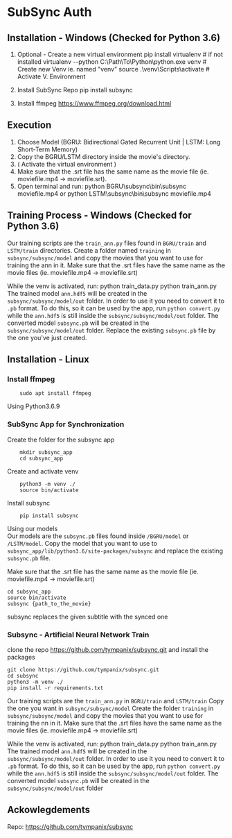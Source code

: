 # SubSync Auth

## Installation - Windows (Checked for Python 3.6)
    
1. Optional - Create a new virtual environment
    pip install virtualenv # if not installed
	virtualenv --python C:\\Path\\To\\Python\\python.exe venv # Create new  Venv ie. named "venv"
	source .\\venv\\Scripts\\activate # Activate V. Environment

2. Install SubSync Repo
    pip install subsync

3. Install ffmpeg
    https://www.ffmpeg.org/download.html

## Execution

1. Choose Model (BGRU: Bidirectional Gated Recurrent Unit | LSTM: Long Short-Term Memory)
2. Copy the BGRU/LSTM directory inside the movie's directory.
3. ( Activate the virtual environment )
4. Make sure that the .srt file has the same name as the movie file (ie. moviefile.mp4 -> moviefile.srt).
5. Open terminal and run: 
        python BGRU\subsync\bin\subsync moviefile.mp4 
	or 
		python LSTM\subsync\bin\subsync moviefile.mp4


## Training Process - Windows (Checked for Python 3.6)
   
Our training scripts are the `train_ann.py` files found in `BGRU/train` and `LSTM/train` directories.
Create a folder named `training` in `subsync/subsync/model` and copy the movies that you want to use for training the ann in it.
Make sure that the .srt files have the same name as the movie files (ie. moviefile.mp4 -> moviefile.srt)

While the venv is activated, run:
		python train_data.py
        python train_ann.py 
The trained model `ann.hdf5` will be created in the `subsync/subsync/model/out` folder. In order to use it you need to convert 
it to `.pb` format. To do this, so it can be used by the app, run  `python convert.py` while the `ann.hdf5` is still inside the
`subsync/subsync/model/out` folder.
The converted model `subsync.pb` will be created in the `subsync/subsync/model/out` folder.
Replace the existing `subsync.pb` file by the one you've just created.

## Installation - Linux

### Install ffmpeg
        
        sudo apt install ffmpeg
        

Using Python3.6.9


### SubSync App for Synchronization

Create the folder for the subsync app
        
        mkdir subsync_app
        cd subsync_app
Create and activate venv
        
        python3 -m venv ./
        source bin/activate
Install subsync
    
        pip install subsync

Using our models  
Our models are the `subsync.pb` files found inside `/BGRU/model` or `/LSTM/model`.
Copy the model that you want to use to `subsync_app/lib/python3.6/site-packages/subsync`
and replace the existing `subsync.pb` file.

Make sure that the .srt file has the same name as the movie file (ie. moviefile.mp4 -> moviefile.srt)

    cd subsync_app
    source bin/activate
    subsync {path_to_the_movie}
subsync replaces the given subtitle with the synced one

### Subsync - Artificial Neural Network Train

clone the repo https://github.com/tympanix/subsync.git and install the packages

    git clone https://github.com/tympanix/subsync.git
    cd subsync
    python3 -m venv ./
    pip install -r requirements.txt
   
Our training scripts are the `train_ann.py` in `BGRU/train` and `LSTM/train`
Copy the one you want in `subsync/subsync/model`
Create the folder `training` in `subsync/subsync/model` and copy the movies that you want to use for training the nn in it.
Make sure that the .srt files have the same name as the movie files (ie. moviefile.mp4 -> moviefile.srt)

While the venv is activated, run:
		python train_data.py 
        python train_ann.py 
The trained model `ann.hdf5` will be created in the `subsync/subsync/model/out` folder. In order to use it you need to convert 
it to `.pb` format. To do this, so it can be used by the app, run  `python convert.py` while the `ann.hdf5` is still inside the
`subsync/subsync/model/out` folder.
The converted model `subsync.pb` will be created in the `subsync/subsync/model/out` folder


## Ackowlegdements
Repo: https://github.com/tympanix/subsync
